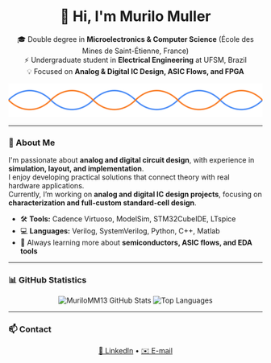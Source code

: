 <h1 align="center">👋 Hi, I'm Murilo Muller</h1>

<p align="center">
  🎓 Double degree in <b>Microelectronics & Computer Science</b> (École des Mines de Saint-Étienne, France)<br>
  ⚡ Undergraduate student in <b>Electrical Engineering</b> at UFSM, Brazil<br>
  💡 Focused on <b>Analog & Digital IC Design, ASIC Flows, and FPGA</b>
</p>

<!-- Differential pair wave divider -->
<p align="center">
  <img src="assets/differential_wave.svg" width="600" alt="Differential pair wave animation">
</p>

---

### 🧠 About Me

I'm passionate about **analog and digital circuit design**, with experience in **simulation, layout, and implementation**.  
I enjoy developing practical solutions that connect theory with real hardware applications.  
Currently, I’m working on **analog and digital IC design projects**, focusing on **characterization and full-custom standard-cell design**.

- 🛠️ **Tools:** Cadence Virtuoso, ModelSim, STM32CubeIDE, LTspice  
- 💻 **Languages:** Verilog, SystemVerilog, Python, C++, Matlab  
- 🚀 Always learning more about **semiconductors, ASIC flows, and EDA tools**

---

### 📊 GitHub Statistics

<div align="center">

  <img 
    src="https://github-readme-stats.vercel.app/api?username=MuriloMM13&show_icons=true&theme=transparent&hide_border=true&include_all_commits=true&count_private=true&cache_seconds=1800" 
    alt="MuriloMM13 GitHub Stats" 
    height="165"
  />
  <img 
    src="https://github-readme-stats.vercel.app/api/top-langs/?username=MuriloMM13&layout=compact&theme=transparent&hide_border=true&langs_count=8&hide=html,css,shell&cache_seconds=1800" 
    alt="Top Languages" 
    height="165"
  />

</div>

---

### 📫 Contact

<div align="center">

[💼 LinkedIn](https://www.linkedin.com/in/murilomuller7/) • [✉️ E-mail](mailto:murimattosmuller@gmail.com)

</div>
